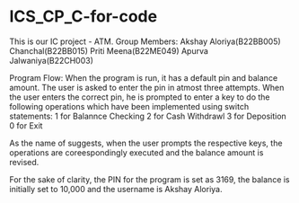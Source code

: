 # ICS_CP_C-for-code
This is our IC project - ATM.
Group Members:
Akshay Aloriya(B22BB005)
Chanchal(B22BB015)
Priti Meena(B22ME049)
Apurva Jalwaniya(B22CH003)

Program Flow:
When the program is run, it has a default pin and balance amount. The user is asked to enter the pin in atmost three attempts. When the user enters the correct pin, he is prompted to enter a key to do the following operations which have been implemented using switch statements:
1 for Balannce Checking
2 for Cash Withdrawl
3 for Deposition
0 for Exit

As the name of suggests, when the user prompts the respective keys, the operations are coreespondingly executed and the balance amount is revised.

For the sake of clarity, the PIN for the program is set as 3169, the balance is initially set to 10,000 and the username is Akshay Aloriya.
